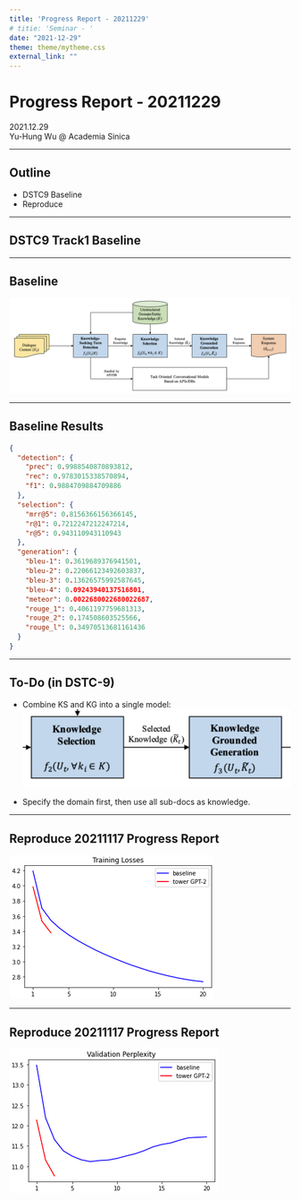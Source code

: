 ```yaml
---
title: 'Progress Report - 20211229'
# titie: 'Seminar - '
date: "2021-12-29"
theme: theme/mytheme.css
external_link: ""
---
```


# Progress Report - 20211229 <!-- .element: class="title" -->

<div class="title-name">
2021.12.29 <br>
Yu-Hung Wu @ Academia Sinica
</div>

---

## Outline

- DSTC9 Baseline
- Reproduce 

---

## DSTC9 Track1 Baseline  <!-- .element: class="section-title" -->

----

## Baseline

![](attachments/2021-12-14-15-25-04.png) <!-- .element: class="img100" -->

----

## Baseline Results

```json
{
  "detection": {
    "prec": 0.9988540870893812,
    "rec": 0.9783015338570894,
    "f1": 0.9884709884709886
  },
  "selection": {
    "mrr@5": 0.8156366156366145,
    "r@1": 0.7212247212247214,
    "r@5": 0.943110943110943
  },
  "generation": {
    "bleu-1": 0.3619689376941501,
    "bleu-2": 0.22066123492603837,
    "bleu-3": 0.13626575992587645,
    "bleu-4": 0.09243940137516801,
    "meteor": 0.0022680022680022687,
    "rouge_1": 0.4061197759681313,
    "rouge_2": 0.174508603525566,
    "rouge_l": 0.34970513681161436
  }
}
```

----

## To-Do (in DSTC-9)

- Combine KS and KG into a single model:
    ![](attachments/2021-12-28-17-31-14.png)

- Specify the domain first, then use all sub-docs as knowledge.

---

## Reproduce 20211117 Progress Report

![](attachments/2021-12-29-09-41-14.png) <!-- .element: class="img90" -->

----

## Reproduce 20211117 Progress Report

![](attachments/2021-12-29-09-37-44.png) <!-- .element: class="img90" -->
